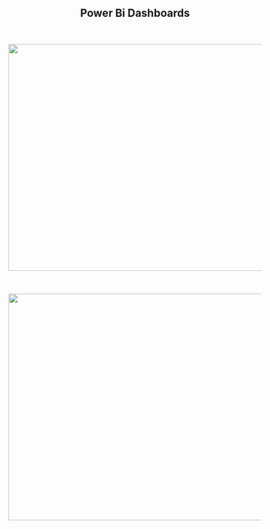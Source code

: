 <div align="center">
  <h2><b>Power Bi Dashboards<b></h2>
</div>

&nbsp;

<div align="center">
<img src="https://github.com/TaberNater96/Dashboards/assets/127979108/7095cb1a-cbe3-4521-b764-7267d94297bd" width="800" height="450">
    </div>

&nbsp;
    
<div align="center">
<img src="https://github.com/TaberNater96/Dashboards/assets/127979108/bf35b633-ca8b-45fc-ad03-8eaea2affc0e" width="800" height="450">
    </div>

